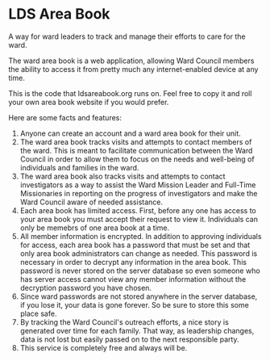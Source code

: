 LDS Area Book
=========

A way for ward leaders to track and manage their efforts to care for the ward.

The ward area book is a web application, allowing Ward Council members the ability to access it from pretty much any internet-enabled device at any time.

This is the code that ldsareabook.org runs on. Feel free to copy it and roll your own area book website if you would prefer.

Here are some facts and features:

1. Anyone can create an account and a ward area book for their unit.
2. The ward area book tracks visits and attempts to contact members of the ward. This is meant to facilitate communication between the Ward Council in order to allow them to focus on the needs and well-being of individuals and families in the ward.
3. The ward area book also tracks visits and attempts to contact investigators as a way to assist the Ward Mission Leader and Full-Time Missionaries in reporting on the progress of investigators and make the Ward Council aware of needed assistance.
4. Each area book has limited access. First, before any one has access to your area book you must accept their request to view it. Individuals can only be memebrs of one area book at a time.
5. All member information is encrypted. In addition to approving individuals for access, each area book has a password that must be set and that only area book administrators can change as needed. This password is necessary in order to decrypt any information in the area book. This password is never stored on the server database so even someone who has server access cannot view any member information without the decryption password you have chosen.
6. Since ward passwords are not stored anywhere in the server database, if you lose it, your data is gone forever. So be sure to store this some place safe.
7. By tracking the Ward Council's outreach efforts, a nice story is generated over time for each family. That way, as leadership changes, data is not lost but easily passed on to the next responsible party.
8. This service is completely free and always will be.

